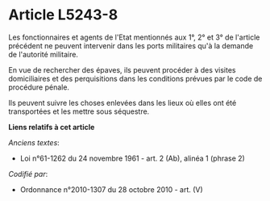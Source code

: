 # Article L5243-8

Les fonctionnaires et agents de l'Etat mentionnés aux 1°, 2° et 3° de l'article précédent ne peuvent intervenir dans les
ports militaires qu'à la demande de l'autorité militaire.

En vue de rechercher des épaves, ils peuvent procéder à des visites domiciliaires et des perquisitions dans les conditions
prévues par le code de procédure pénale.

Ils peuvent suivre les choses enlevées dans les lieux où elles ont été transportées et les mettre sous séquestre.

**Liens relatifs à cet article**

_Anciens textes_:

  - Loi n°61-1262 du 24 novembre 1961 - art. 2 (Ab), alinéa 1 (phrase 2)

_Codifié par_:

  - Ordonnance n°2010-1307 du 28 octobre 2010 - art. (V)
